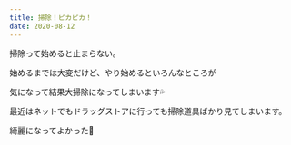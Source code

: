 ```yaml
---
title: 掃除！ピカピカ！
date: 2020-08-12
---
```


掃除って始めると止まらない。

始めるまでは大変だけど、やり始めるといろんなところが

気になって結果大掃除になってしまいます💦

最近はネットでもドラッグストアに行っても掃除道具ばかり見てしまいます。

綺麗になってよかった🌟